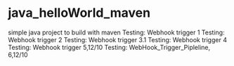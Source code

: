 # java_helloWorld_maven
simple java project to build with maven
Testing: Webhook trigger 1
Testing: Webhook trigger 2
Testing: Webhook trigger 3.1
Testing: Webhook trigger 4
Testing: Webhook trigger 5,12/10
Testing: WebHook_Trigger_Pipleline, 6,12/10
